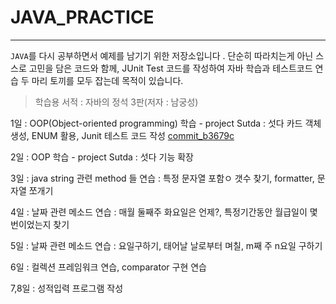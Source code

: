 # JAVA_PRACTICE
---

`JAVA`를 다시 공부하면서 예제를 남기기 위한 저장소입니다 .
단순히 따라치는게 아닌 스스로 고민을 담은 코드와 함께,
JUnit Test 코드를 작성하여 자바 학습과 테스트코드 연습 두 마리 토끼를 모두 잡는데 목적이 있습니다.
 
> 학습용 서적  : 자바의 정석 3판(저자 : 남궁성)

1일 : OOP(Object-oriented programming) 학습 - project Sutda : 섯다 카드 객체 생성, ENUM 활용, Junit 테스트 코드 작성
[commit_b3679c](https://github.com/sihyung92/java_practice/commit/b3679c17b7226a9b298c577550d666e1741240d4)

2일 : OOP 학습 - project Sutda : 섯다 기능 확장

3일 : java string 관련 method 들 연습 : 특정 문자열 포함ㅇ 갯수 찾기, formatter, 문자열 쪼개기

4일 : 날짜 관련 메소드 연습 : 매월 둘째주 화요일은 언제?, 특정기간동안 월급일이 몇번이었는지 찾기

5일 : 날짜 관련 메소드 연습 : 요일구하기, 태어날 날로부터 며칠, m째 주 n요일 구하기

6일 : 컬렉션 프레임워크 연습, comparator 구현 연습

7,8일 : 성적입력 프로그램 작성 
